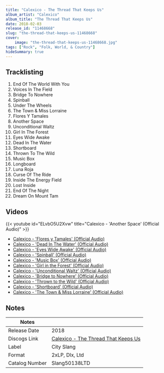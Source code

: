 ```yaml
---
title: "Calexico - The Thread That Keeps Us"
album_artist: "Calexico"
album_title: "The Thread That Keeps Us"
date: 2018-02-03
release_id: "11468668"
slug: "the-thread-that-keeps-us-11468668"
cover:
    image: "the-thread-that-keeps-us-11468668.jpg"
tags: ["Rock", "Folk, World, & Country"]
hideSummary: true
---
```


## Tracklisting
1. End Of The World With You
2. Voices In The Field
3. Bridge To Nowhere
4. Spinball
5. Under The Wheels
6. The Town & Miss Lorraine
7. Flores Y Tamales
8. Another Space
9. Unconditional Waltz
10. Girl In The Forest
11. Eyes Wide Awake
12. Dead In The Water
13. Shortboard
14. Thrown To The Wild
15. Music Box
16. Longboard
17. Luna Roja
18. Curse Of The Ride
19. Inside The Energy Field
20. Lost Inside
21. End Of The Night
22. Dream On Mount Tam

## Videos
{{< youtube id="ELvbO5U2Xvw" title="Calexico - 'Another Space' (Official Audio)" >}}
- [Calexico - 'Flores y Tamales' (Official Audio)](https://www.youtube.com/watch?v=KWluXbWpbVw)
- [Calexico - 'Dead In The Water' (Official Audio)](https://www.youtube.com/watch?v=CO_z8XUXAkE)
- [Calexico - 'Eyes Wide Awake' (Official Audio)](https://www.youtube.com/watch?v=Qo_GkkElQBs)
- [Calexico - 'Spinball' (Official Audio)](https://www.youtube.com/watch?v=H-F5WxPQnm0)
- [Calexico - 'Music Box' (Official Audio)](https://www.youtube.com/watch?v=gti6Ak3Sm78)
- [Calexico - 'Girl in the Forest' (Official Audio)](https://www.youtube.com/watch?v=8QBm0iDJB9M)
- [Calexico - 'Unconditional Waltz' (Official Audio)](https://www.youtube.com/watch?v=_IDChov6W0c)
- [Calexico - 'Bridge to Nowhere' (Official Audio)](https://www.youtube.com/watch?v=vmPAQWg-qMU)
- [Calexico - 'Thrown to the Wild' (Official Audio)](https://www.youtube.com/watch?v=lC6-18lHa4s)
- [Calexico - 'Shortboard' (Official Audio)](https://www.youtube.com/watch?v=56Mo1U2Ex1U)
- [Calexico - 'The Town & Miss Lorraine' (Official Audio)](https://www.youtube.com/watch?v=EFHf00aU9jQ)

## Notes

| Notes          |             |
| ---------------| ----------- |
| Release Date   | 2018 |
| Discogs Link   | [Calexico - The Thread That Keeps Us](https://www.discogs.com/release/11468668) |
| Label          | City Slang |
| Format         | 2xLP, Dlx, Ltd |
| Catalog Number | Slang50138LTD |

